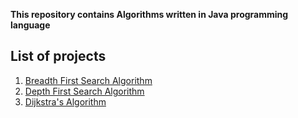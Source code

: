 **This repository contains Algorithms written in Java programming language**

## List of projects ##
 1. [Breadth First Search Algorithm](https://github.com/yashshah03/Java/tree/master/Algorithms/BreadthFirstSearch)
 2. [Depth First Search Algorithm](https://github.com/yashshah03/Java/tree/master/Algorithms/DepthFirstSearch)
 1. [Dijkstra's Algorithm](https://github.com/yashshah03/Java/tree/master/Algorithms/Dijkstra)